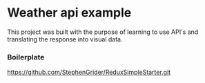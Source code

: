 # Weather api example

This project was built with the purpose of learning to use API's and translating the response into visual data.

### Boilerplate

https://github.com/StephenGrider/ReduxSimpleStarter.git
